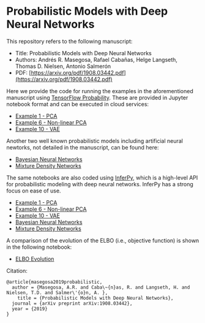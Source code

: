 # Probabilistic Models with Deep Neural Networks 

This repository refers to the following manuscript:

- Title: Probabilistic Models with Deep Neural Networks 
- Authors: Andrés R. Masegosa, Rafael Cabañas, Helge Langseth, Thomas D. Nielsen, Antonio Salmerón 
- PDF: [https://arxiv.org/pdf/1908.03442.pdf](https://arxiv.org/pdf/1908.03442.pdf)

Here we provide the code for running the examples in the aforementioned manuscript using
[TensorFlow Probability](https://www.tensorflow.org/probability). These are provided in Jupyter notebook format and can be executed in cloud services:

- [Example 1 - PCA](https://github.com/PGM-Lab/ProbModelingDNNs/blob/master/notebooks/Example1-PCA.ipynb)
- [Example 6 - Non-linear PCA](https://github.com/PGM-Lab/ProbModelingDNNs/blob/master/notebooks/Example6-NLPCA.ipynb)
- [Example 10 - VAE](https://github.com/PGM-Lab/ProbModelingDNNs/blob/master/notebooks/Example10-VAE.ipynb)

Another two well known probabilistic models including artificial neural newtorks, not detailed in the manuscript, can be found here:
- [Bayesian Neural Networks](https://github.com/PGM-Lab/ProbModelingDNNs/blob/master/notebooks/BayesianNeuralNetworks-Edward2.ipynb)
- [Mixture Density Networks](https://github.com/PGM-Lab/ProbModelingDNNs/blob/master/notebooks/mixture_density_networks-Edward2.ipynb)

The same notebooks are also coded using [InferPy](https://inferpy.readthedocs.io), which is a high-level API for probabilistic modeling with deep neural networks. InferPy has a strong focus on ease of use. 
- [Example 1 - PCA](https://github.com/PGM-Lab/InferPy/blob/master/notebooks/ProbModelingDNNs/Example1-PCA.ipynb)
- [Example 6 - Non-linear PCA](https://github.com/PGM-Lab/InferPy/blob/master/notebooks/ProbModelingDNNs/Example6-NLPCA.ipynb)
- [Example 10 - VAE](https://github.com/PGM-Lab/InferPy/blob/master/notebooks/ProbModelingDNNs/Example10-VAE.ipynb)
- [Bayesian Neural Networks](https://github.com/PGM-Lab/InferPy/blob/master/notebooks/BayesianNeuralNetworks.ipynb)
- [Mixture Density Networks](https://github.com/PGM-Lab/InferPy/blob/master/notebooks/mixture_density_networks.ipynb)

A comparison of the evolution of the ELBO (i.e., objective function) is shown in the following notebook:

- [ELBO Evolution](https://github.com/PGM-Lab/ProbModelingDNNs/blob/master/notebooks/res/ELBO-Evolution.ipynb)


Citation:

```
@article{masegosa2019probabilistic,
  author = {Masegosa, A.R. and Caba\~{n}as, R. and Langseth, H. and Nielsen, T.D. and Salmer\'{o}n, A. },
    title = {Probabilistic Models with Deep Neural Networks},
  journal = {arXiv preprint arXiv:1908.03442},
  year = {2019}
}
``` 
